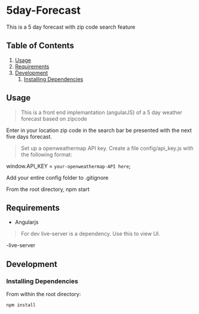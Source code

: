 # 5day-Forecast
This is a 5 day forecast with zip code  search feature


## Table of Contents

1. [Usage](#Usage)
1. [Requirements](#requirements)
1. [Development](#development)
    1. [Installing Dependencies](#installing-dependencies)


## Usage

> This is a front end implemantation (angularJS) of a 5 day weather forecast based on zipcode
  
  Enter in your location zip code in the search bar be presented with the next five days forecast.

> Set up a openweathermap API key.  Create a file config/api_key.js with the following format:

  window.API_KEY = `your-openweathermap-API here`;


Add your entire config folder to .gitignore

From the root directory, npm start

## Requirements

- Angularjs

> For dev live-server is a dependency. Use this to view UI. 

-live-server


## Development

### Installing Dependencies

From within the root directory:

```
npm install

```
